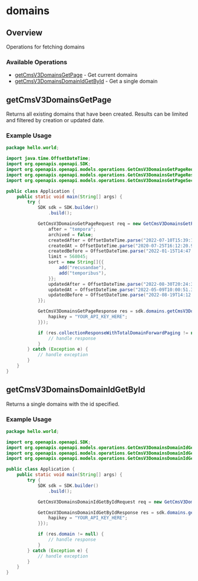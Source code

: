 # domains

## Overview

Operations for fetching domains

### Available Operations

* [getCmsV3DomainsGetPage](#getcmsv3domainsgetpage) - Get current domains
* [getCmsV3DomainsDomainIdGetById](#getcmsv3domainsdomainidgetbyid) - Get a single domain

## getCmsV3DomainsGetPage

Returns all existing domains that have been created. Results can be limited and filtered by creation or updated date.

### Example Usage

```java
package hello.world;

import java.time.OffsetDateTime;
import org.openapis.openapi.SDK;
import org.openapis.openapi.models.operations.GetCmsV3DomainsGetPageRequest;
import org.openapis.openapi.models.operations.GetCmsV3DomainsGetPageResponse;
import org.openapis.openapi.models.operations.GetCmsV3DomainsGetPageSecurity;

public class Application {
    public static void main(String[] args) {
        try {
            SDK sdk = SDK.builder()
                .build();

            GetCmsV3DomainsGetPageRequest req = new GetCmsV3DomainsGetPageRequest() {{
                after = "tempora";
                archived = false;
                createdAfter = OffsetDateTime.parse("2022-07-10T15:39:12.517Z");
                createdAt = OffsetDateTime.parse("2020-07-25T16:12:20.938Z");
                createdBefore = OffsetDateTime.parse("2022-01-15T14:47:59.325Z");
                limit = 568045;
                sort = new String[]{{
                    add("recusandae"),
                    add("temporibus"),
                }};
                updatedAfter = OffsetDateTime.parse("2022-08-30T20:24:33.984Z");
                updatedAt = OffsetDateTime.parse("2022-05-09T10:00:51.349Z");
                updatedBefore = OffsetDateTime.parse("2022-08-19T14:12:14.246Z");
            }};            

            GetCmsV3DomainsGetPageResponse res = sdk.domains.getCmsV3DomainsGetPage(req, new GetCmsV3DomainsGetPageSecurity() {{
                hapikey = "YOUR_API_KEY_HERE";
            }});

            if (res.collectionResponseWithTotalDomainForwardPaging != null) {
                // handle response
            }
        } catch (Exception e) {
            // handle exception
        }
    }
}
```

## getCmsV3DomainsDomainIdGetById

Returns a single domains with the id specified.

### Example Usage

```java
package hello.world;

import org.openapis.openapi.SDK;
import org.openapis.openapi.models.operations.GetCmsV3DomainsDomainIdGetByIdRequest;
import org.openapis.openapi.models.operations.GetCmsV3DomainsDomainIdGetByIdResponse;
import org.openapis.openapi.models.operations.GetCmsV3DomainsDomainIdGetByIdSecurity;

public class Application {
    public static void main(String[] args) {
        try {
            SDK sdk = SDK.builder()
                .build();

            GetCmsV3DomainsDomainIdGetByIdRequest req = new GetCmsV3DomainsDomainIdGetByIdRequest("repellendus");            

            GetCmsV3DomainsDomainIdGetByIdResponse res = sdk.domains.getCmsV3DomainsDomainIdGetById(req, new GetCmsV3DomainsDomainIdGetByIdSecurity() {{
                hapikey = "YOUR_API_KEY_HERE";
            }});

            if (res.domain != null) {
                // handle response
            }
        } catch (Exception e) {
            // handle exception
        }
    }
}
```
